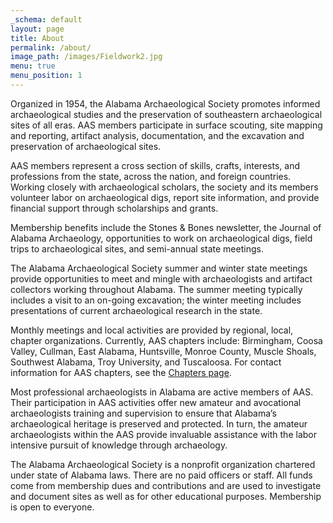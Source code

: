 ```yaml
---
_schema: default
layout: page
title: About
permalink: /about/
image_path: /images/Fieldwork2.jpg
menu: true
menu_position: 1
---
```

Organized in 1954, the Alabama Archaeological Society promotes informed archaeological studies and the preservation of southeastern archaeological sites of all eras. AAS members participate in surface scouting, site mapping and reporting, artifact analysis, documentation, and the excavation and preservation of archaeological sites.

AAS members represent a cross section of skills, crafts, interests, and professions from the state, across the nation, and foreign countries. Working closely with archaeological scholars, the society and its members volunteer labor on archaeological digs, report site information, and provide financial support through scholarships and grants.

Membership benefits include the Stones & Bones newsletter, the Journal of Alabama Archaeology, opportunities to work on archaeological digs, field trips to archaeological sites, and semi-annual state meetings.

The Alabama Archaeological Society summer and winter state meetings provide opportunities to meet and mingle with archaeologists and artifact collectors working throughout Alabama. The summer meeting typically includes a visit to an on-going excavation; the winter meeting includes presentations of current archaeological research in the state.

Monthly meetings and local activities are provided by regional, local, chapter organizations. Currently, AAS chapters include: Birmingham, Coosa Valley, Cullman, East Alabama, Huntsville, Monroe County, Muscle Shoals, Southwest Alabama, Troy University, and Tuscaloosa. For contact information for AAS chapters, see the [Chapters page](/chapters/).

Most professional archaeologists in Alabama are active members of AAS. Their participation in AAS activities offer new amateur and avocational archaeologists training and supervision to ensure that Alabama’s archaeological heritage is preserved and protected. In turn, the amateur archaeologists within the AAS provide invaluable assistance with the labor intensive pursuit of knowledge through archaeology.

The Alabama Archaeological Society is a nonprofit organization chartered under state of Alabama laws. There are no paid officers or staff. All funds come from membership dues and contributions and are used to investigate and document sites as well as for other educational purposes. Membership is open to everyone.